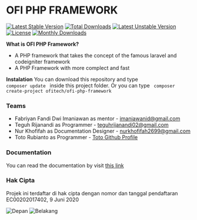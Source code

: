 # OFI PHP FRAMEWORK

[![Latest Stable Version](https://poser.pugx.org/ofitech/ofi-php-framework/v/stable)](https://packagist.org/packages/ofitech/ofi-php-framework)
[![Total Downloads](https://poser.pugx.org/ofitech/ofi-php-framework/downloads)](https://packagist.org/packages/ofitech/ofi-php-framework)
[![Latest Unstable Version](https://poser.pugx.org/ofitech/ofi-php-framework/v/unstable)](https://packagist.org/packages/ofitech/ofi-php-framework)
[![License](https://poser.pugx.org/ofitech/ofi-php-framework/license)](https://packagist.org/packages/ofitech/ofi-php-framework)
[![Monthly Downloads](https://poser.pugx.org/ofitech/ofi-php-framework/d/monthly)](https://packagist.org/packages/ofitech/ofi-php-framework)

<b>What is OFI PHP Framework?</b>

<ul>
    <li> A PHP framework that takes the concept of the famous laravel and codeigniter framework </li>
    <li> A PHP Framework with more complect and fast
</ul>

<b>Instalation</b>
You can download this repository and type <code> composer update </code> inside this project folder.
Or you can type <code> composer create-project ofitech/ofi-php-framework </code>

### Teams 
<ul>
    <li>
        Fabriyan Fandi Dwi Imaniawan as mentor - <a href="mailto:imaniawanid@gmail.com">imaniawanid@gmail.com </a>
    </li>
    <li>
        Teguh Rijanandi as Programmer - <a href="mailto:teguhrijanandi02@gmail.com">teguhrijanandi02@gmail.com </a>
    </li>
    <li>
        Nur Khofifah as Documentation Designer - <a href="mailto:nurkhofifah2699@gmail.com">nurkhofifah2699@gmail.com </a>
    </li>
    <li>
        Toto Rubianto as Programmer - <a href="https://github.com/totorubianto">Toto Github Profile</a>
    </li>
</ul>

### Documentation
You can read the documentation by visit <a href="#">this link</a>

### Hak Cipta
Projek ini terdaftar di hak cipta dengan nomor dan tanggal pendaftaran EC00202017402, 9 Juni 2020

![Depan](https://user-images.githubusercontent.com/43981051/93293123-75a37300-f811-11ea-8350-0173f264403a.jpg)
![Belakang](https://user-images.githubusercontent.com/43981051/93293135-7b00bd80-f811-11ea-9c03-9387484d8edb.jpg)
